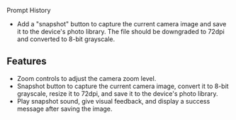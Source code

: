 Prompt History

* Add a "snapshot" button to capture the current camera image and save it to the device's photo library. The file should be downgraded to 72dpi and converted to 8-bit grayscale.

## Features

- Zoom controls to adjust the camera zoom level.
- Snapshot button to capture the current camera image, convert it to 8-bit grayscale, resize it to 72dpi, and save it to the device's photo library.
- Play snapshot sound, give visual feedback, and display a success message after saving the image.
